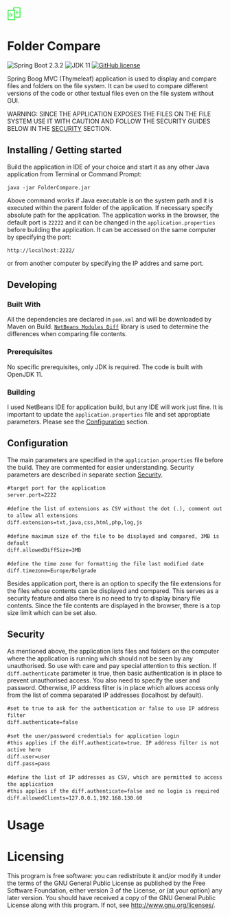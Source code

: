 ![Logo of the project](./readme/logo.png)

# Folder Compare
![Spring Boot 2.3.2](https://img.shields.io/badge/Spring%20Boot-2.3.2-brightgreen) ![JDK 11](https://img.shields.io/badge/JDK-11-brightgreen) [![GitHub license](https://img.shields.io/badge/license-GPL%203.0-blue)](https://www.gnu.org/licenses/gpl-3.0-standalone.html)


Spring Boog MVC (Thymeleaf) application is used to display and compare files and folders on the file system. It can be used to compare different versions of the code or other textual files even on the file system without GUI.

WARNING: SINCE THE APPLICATION EXPOSES THE FILES ON THE FILE SYSTEM USE IT WITH CAUTION AND FOLLOW THE SECURITY GUIDES BELOW IN THE [SECURITY](#security) SECTION.

## Installing / Getting started

Build the application in IDE of your choice and start it as any other Java application from Terminal or Command Prompt:

```shell
java -jar FolderCompare.jar
```

Above command works if Java executable is on the system path and it is executed within the parent folder of the application. If necessary specify absolute path for the application.
The application works in the browser, the default port is `22222` and it can be changed in the `application.properties` before building the application.
It can be accessed on the same computer by specifying the port:
```shell
http://localhost:2222/
```
or from another computer by specifying the IP addres and same port.

## Developing

### Built With
All the dependencies are declared in `pom.xml` and will be downloaded by Maven on Build.
[`NetBeans Modules Diff`](https://mvnrepository.com/artifact/org.netbeans.api/org-netbeans-modules-diff) library is used to determine the differences when comparing file contents.

### Prerequisites
No specific prerequisites, only JDK is required. The code is built with OpenJDK 11.

### Building
I used NetBeans IDE for application build, but any IDE will work just fine.  It is important to update the `application.properties` file and set approptiate parameters. Please see the [Configuration](##-configuration) section.

## Configuration

The main parameters are specified in the `application.properties` file before the build. They are commented for easier understanding. Security parameters are described in separate section [Security](#security).
```shell
#target port for the application
server.port=2222

#define the list of extensions as CSV without the dot (.), comment out to allow all extensions
diff.extensions=txt,java,css,html,php,log,js

#define maximum size of the file to be displayed and compared, 3MB is default
diff.allowedDiffSize=3MB

#define the time zone for formatting the file last modified date
diff.timezone=Europe/Belgrade
```
Besides application port, there is an option to specify the file extensions for the files whose contents can be displayed and compared. This serves as a security feature and also there is no need to try to display binary file contents.
Since the file contents are displayed in the browser, there is a top size limit which can be set also.

## Security

As mentioned above, the application lists files and folders on the computer where the application is running which should not be seen by any unauthorised. So use with care and pay special attention to this section.
If `diff.authenticate` parameter is true, then basic authentication is in place to prevent unauthorised access. You also need to specify the user and password.
Otherwise, IP address filter is in place which allows access only from the list of comma separated IP addresses (localhost by default).

```shell
#set to true to ask for the authentication or false to use IP address filter
diff.authenticate=false

#set the user/password credentials for application login
#this applies if the diff.authenticate=true. IP address filter is not active here
diff.user=user
diff.pass=pass

#define the list of IP addresses as CSV, which are permitted to access the application
#this applies if the diff.authenticate=false and no login is required
diff.allowedClients=127.0.0.1,192.168.130.60
```

# Usage

# Licensing

This program is free software: you can redistribute it and/or modify it under the terms of the GNU General Public License as published by the Free Software Foundation, either version 3 of the License, or  (at your option) any later version.
You should have received a copy of the GNU General Public License along with this program.  If not, see <http://www.gnu.org/licenses/>.

